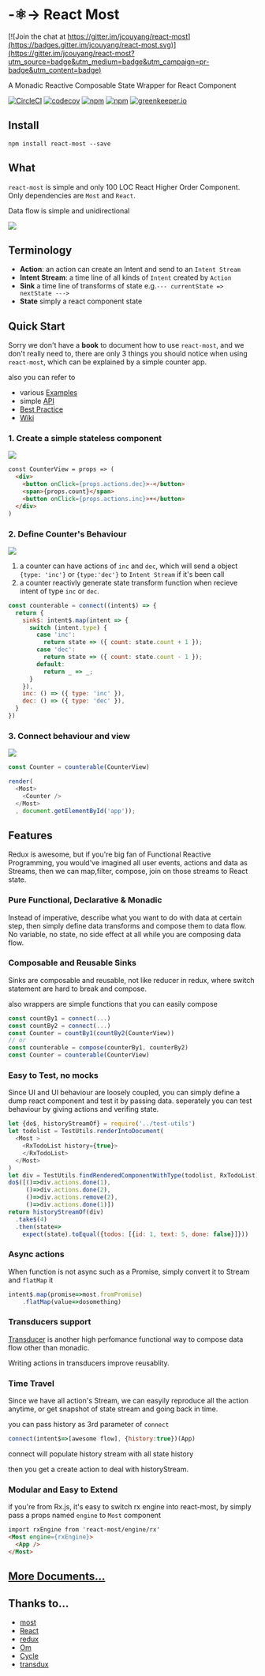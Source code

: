# -:atom_symbol:-> React Most

[![Join the chat at https://gitter.im/jcouyang/react-most](https://badges.gitter.im/jcouyang/react-most.svg)](https://gitter.im/jcouyang/react-most?utm_source=badge&utm_medium=badge&utm_campaign=pr-badge&utm_content=badge)

A Monadic Reactive Composable State Wrapper for React Component

[![CircleCI](https://circleci.com/gh/reactive-react/react-most.svg?style=svg)](https://circleci.com/gh/reactive-react/react-most)
[![codecov](https://codecov.io/gh/reactive-react/react-most/branch/master/graph/badge.svg)](https://codecov.io/gh/reactive-react/react-most)
[![npm](https://img.shields.io/npm/dm/react-most.svg)](https://www.npmjs.com/package/react-most)
[![npm](https://img.shields.io/npm/v/react-most.svg)](https://www.npmjs.com/package/react-most)
[![greenkeeper.io](https://badges.greenkeeper.io/reactive-react/react-most.svg)](https://greenkeeper.io)

## Install
```
npm install react-most --save
```

## What
`react-most` is simple and only 100 LOC React Higher Order Component. Only dependencies are  `Most` and `React`.

Data flow is simple and unidirectional

![](https://github.com/reactive-react/react-most/wiki/images/react-most-flow.png)

## Terminology
- **Action**: an action can create an Intent and send to an `Intent Stream`
- **Intent Stream**: a time line of all kinds of `Intent` created by `Action`
- **Sink** a time line of transforms of state e.g.`--- currentState => nextState --->`
- **State** simply a react component state

## Quick Start

Sorry we don't have a **book** to document how to use `react-most`, and we don't really need to,
there are only 3 things you should notice when using `react-most`, which can be explained by a simple counter app.

also you can refer to 

- various [Examples](https://github.com/reactive-react/react-most/wiki/examples)
- simple [API](https://github.com/reactive-react/react-most/wiki/api)
- [Best Practice](https://github.com/reactive-react/react-most/wiki/frp-best-practice)
- [Wiki](https://github.com/reactive-react/react-most/wiki)


### 1. Create a simple stateless component
![](https://github.com/reactive-react/react-most/wiki/images/view.png)
```html
const CounterView = props => (
  <div>
    <button onClick={props.actions.dec}>-</button>
    <span>{props.count}</span>
    <button onClick={props.actions.inc}>+</button>
  </div>
)
```
### 2. Define Counter's Behaviour
![](https://github.com/reactive-react/react-most/wiki/images/behavior.png)

1. a counter can have actions of `inc` and `dec`, which will send a object `{type: 'inc'}` or `{type:'dec'}` to `Intent Stream` if it's been call
2. a counter reactivly generate state transform function when recieve intent of type `inc` or `dec`.
```js
const counterable = connect((intent$) => {
  return {
    sink$: intent$.map(intent => {
      switch (intent.type) {
        case 'inc':
          return state => ({ count: state.count + 1 });
        case 'dec':
          return state => ({ count: state.count - 1 });
        default:
          return _ => _;
      }
    }),
    inc: () => ({ type: 'inc' }),
    dec: () => ({ type: 'dec' }),
  }
})
```
### 3. Connect behaviour and view
![](https://github.com/reactive-react/react-most/wiki/images/wrap.png)
```js
const Counter = counterable(CounterView)

render(
  <Most>
    <Counter />
  </Most>
  , document.getElementById('app'));
```

## Features

Redux is awesome, but if you're big fan of Functional Reactive Programming, you would've imagined all user events, actions and data as Streams, then we can map,filter, compose, join on those streams to React state.

### Pure Functional, Declarative & Monadic
Instead of imperative, describe what you want to do with data at certain step, then simply define data transforms and compose them to data flow. No variable, no state, no side effect at all while you are composing data flow.

### Composable and Reusable Sinks
Sinks are composable and reusable, not like reducer in redux, where switch statement are hard to break and compose.

also wrappers are simple functions that you can easily compose
```js
const countBy1 = connect(...)
const countBy2 = connect(...)
const Counter = countBy1(countBy2(CounterView))
// or
const counterable = compose(counterBy1, counterBy2)
const Counter = counterable(CounterView)
```

### Easy to Test, no mocks
Since UI and UI behaviour are loosely coupled, you can simply define a dump react component and test it by passing data. seperately you can test behaviour by giving actions and verifing state.

```js
let {do$, historyStreamOf} = require('../test-utils')
let todolist = TestUtils.renderIntoDocument(
  <Most >
    <RxTodoList history={true}>
    </RxTodoList>
  </Most>
)
let div = TestUtils.findRenderedComponentWithType(todolist, RxTodoList)
do$([()=>div.actions.done(1),
     ()=>div.actions.done(2),
     ()=>div.actions.remove(2),
     ()=>div.actions.done(1)])
return historyStreamOf(div)
  .take$(4)
  .then(state=>
    expect(state).toEqual({todos: [{id: 1, text: 5, done: false}]}))
```

### Async actions
When function is not async such as a Promise, simply convert it to Stream and `flatMap` it
```js
intent$.map(promise=>most.fromPromise)
	.flatMap(value=>dosomething)
```

### Transducers support
[Transducer](https://github.com/cognitect-labs/transducers-js) is another high perfomance functional way to compose data flow other than monadic.

Writing actions in transducers improve reusablity.

### Time Travel
Since we have all action's Stream, we can easyily reproduce all the action anytime, or get snapshot of state stream and going back in time.

you can pass history as 3rd parameter of `connect`
```js
connect(intent$=>[awesome flow], {history:true})(App)
```

connect will populate history stream with all state history

then you get a create action to deal with historyStream.

### Modular and Easy to Extend
if you're from Rx.js, it's easy to switch rx engine into react-most, by simply pass a props named `engine` to `Most` component

```html
import rxEngine from 'react-most/engine/rx'
<Most engine={rxEngine}>
  <App />
</Most>
```

## [More Documents...](https://github.com/jcouyang/react-most/wiki)


## Thanks to...
- [most](https://github.com/cujojs/most)
- [React](http://facebook.github.io/react/)
- [redux](https://github.com/rackt/redux)
- [Om](https://github.com/omcljs/om)
- [Cycle](http://cycle.js.org/)
- [transdux](https://github.com/jcouyang/transdux)
